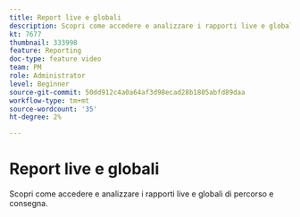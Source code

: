 ```yaml
---
title: Report live e globali
description: Scopri come accedere e analizzare i rapporti live e globali di percorso e consegna.
kt: 7677
thumbnail: 333998
feature: Reporting
doc-type: feature video
team: PM
role: Administrator
level: Beginner
source-git-commit: 50dd912c4a0a64af3d98ecad28b1805abfd89daa
workflow-type: tm+mt
source-wordcount: '35'
ht-degree: 2%

---
```



# Report live e globali

Scopri come accedere e analizzare i rapporti live e globali di percorso e consegna.
